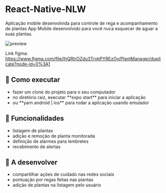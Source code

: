    # React-Native-NLW
   Aplicação mobile desenvolvida para controle de rega e acompanhamento de plantas
App Mobile desenvolvido para você nuca esquecer de aguar a suas plantas.

![preview](https://user-images.githubusercontent.com/77130926/125323140-d659ea00-e314-11eb-81f7-3562dccc9598.png)

Link figma: https://www.figma.com/file/IhQRtrOZdu3TrvkPYREzOy/PlantManager/duplicate?node-id=0%3A1

## 🚀 Como executar
<ul>
  <li> fazer um clone do projeto para o seu computador </li>
  <li> no diretório raiz, executar **expo start** para iniciar a aplicação </li>
  <li> ou **yarn android | ios** para rodar a aplicação usando emulador </li>
</ul>

## 💬 Funcionalidades
<ul>
  <li>listagem de plantas</li>
  <li>adição e remoção de planta monitorada</li>
  <li>definição de alarmes para lembretes</li>
  <li>recebimento de alertas</li>
</ul>

## 🔧 A desenvolver
<ul>
  <li>compartilhar ações de cuidado nas redes sociais</li>
  <li>pontuação por regas feitas nas plantas</li>
  <li>adição de plantas na listagem pelo usuário</li>
</ul>
